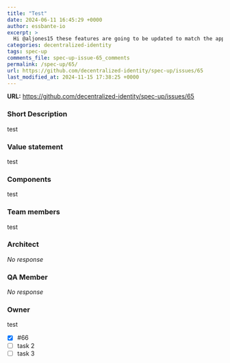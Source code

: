 ```yaml
---
title: "Test"
date: 2024-06-11 16:45:29 +0000
author: essbante-io
excerpt: >
  Hi @aljones15 these features are going to be updated to match the approach in the updated IETF drafts. Please hold off on testing.
categories: decentralized-identity
tags: spec-up
comments_file: spec-up-issue-65_comments
permalink: /spec-up/65/
url: https://github.com/decentralized-identity/spec-up/issues/65
last_modified_at: 2024-11-15 17:38:25 +0000
---
```



**URL:** https://github.com/decentralized-identity/spec-up/issues/65

### Short Description

test

### Value statement

test

### Components

test

### Team members

test

### Architect

_No response_

### QA Member

_No response_

### Owner

test

- [x] #66
- [ ] task 2
- [ ] task 3